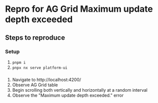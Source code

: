 # Repro for AG Grid Maximum update depth exceeded

## Steps to reproduce

### Setup 

1. `pnpm i`
2. `pnpx nx serve platform-ui`

### 

1. Navigate to http://localhost:4200/
2. Observe AG Grid table
3. Begin scrolling both vertically and horizontally at a random interval
4. Observe the "Maximum update depth exceeded." error
